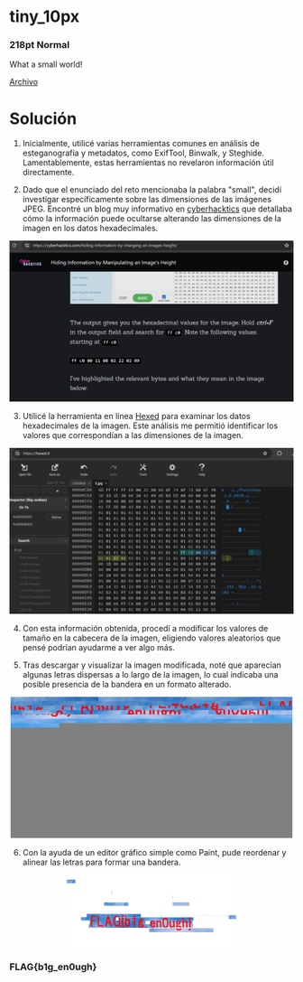 # tiny_10px
### 218pt Normal

What a small world!

[Archivo](../files/for-tiny-10px.zip)

# Solución

1. Inicialmente, utilicé varias herramientas comunes en análisis de esteganografía y metadatos, como ExifTool, Binwalk, y Steghide. Lamentablemente, estas herramientas no revelaron información útil directamente.

2. Dado que el enunciado del reto mencionaba la palabra "small", decidí investigar específicamente sobre las dimensiones de las imágenes JPEG. Encontré un blog muy informativo en [cyberhacktics](https://cyberhacktics.com/hiding-information-by-changing-an-images-height/) que detallaba cómo la información puede ocultarse alterando las dimensiones de la imagen en los datos hexadecimales.

<p align="center">
  <img src="../../Imagenes/QqYQV8zLEx.png" width="600" alt="Explicación">
</p>

3. Utilicé la herramienta en línea [Hexed](https://hexed.it/) para examinar los datos hexadecimales de la imagen. Este análisis me permitió identificar los valores que correspondían a las dimensiones de la imagen.

<p align="center">
  <img src="../../Imagenes/7gsGgAt0hk.png" width="700" alt="Modificación">
</p>

4. Con esta información obtenida, procedí a modificar los valores de tamaño en la cabecera de la imagen, eligiendo valores aleatorios que pensé podrían ayudarme a ver algo más.

5. Tras descargar y visualizar la imagen modificada, noté que aparecían algunas letras dispersas a lo largo de la imagen, lo cual indicaba una posible presencia de la bandera en un formato alterado.

<p align="center">
  <img src="../../Imagenes/3.jpg" width="500" alt="Imagen">
</p>

6. Con la ayuda de un editor gráfico simple como Paint, pude reordenar y alinear las letras para formar una bandera.

<p align="center">
  <img src="../../Imagenes/CBHIA2OEKD.png" width="300" alt="Flag">
</p>

### FLAG{b1g_en0ugh}
